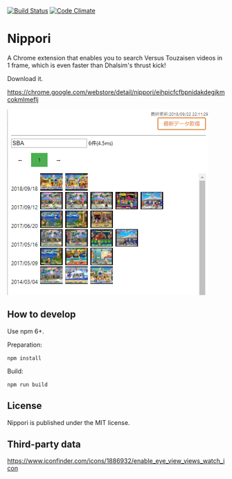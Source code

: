 [![Build Status](https://travis-ci.org/wtetsu/nippori.svg?branch=master)](https://travis-ci.org/wtetsu/nippori)
[![Code Climate](https://codeclimate.com/github/wtetsu/nippori/badges/gpa.svg)](https://codeclimate.com/github/wtetsu/nippori)

# Nippori

A Chrome extension that enables you to search Versus Touzaisen videos in 1 frame, which is even faster than Dhalsim's thrust kick!

Download it.

https://chrome.google.com/webstore/detail/nippori/eihpicfcfbpnidakdegjkmcokmlmeflj

![ss01](https://raw.githubusercontent.com/wtetsu/nippori/master/images/ss01.png)

## How to develop

Use npm 6+.

Preparation:

```
npm install
```

Build:

```
npm run build
```

## License

Nippori is published under the MIT license.

## Third-party data

https://www.iconfinder.com/icons/1886932/enable_eye_view_views_watch_icon
